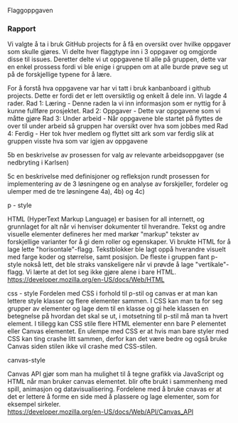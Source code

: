 Flaggoppgaven

### Rapport

Vi valgte å ta i bruk GitHub projects for å få en oversikt over hvilke oppgaver som skulle gjøres. Vi delte hver flaggtype inn i 3 oppgaver og omgjorde disse til issues. 
Deretter delte vi ut oppgavene til alle på gruppen, dette var en enkel prossess fordi vi ble enige i gruppen om at alle burde prøve seg ut på de forskjellige typene for å lære.

For å forstå hva oppgavene var har vi tatt i bruk kanbanboard i github projects. Dette er fordi det er lett oversiktlig og enkelt å dele inn. Vi lagde 4 rader.
Rad 1: Læring - Denne raden la vi inn informasjon som er nyttig for å kunne fullføre prosjektet.
Rad 2: Oppgaver - Dette var oppgavene som vi måtte gjøre
Rad 3: Under arbeid - Når oppgavene ble startet på flyttes de over til under arbeid så gruppen har oversikt over hva som jobbes med
Rad 4: Ferdig - Her tok hver medlem og flyttet sitt ark som var ferdig slik at gruppen visste hva som var igjen av oppgavene

5b en beskrivelse av prosessen for valg av relevante arbeidsoppgaver (se nedbryting i Karlsen) 

5c en beskrivelse med definisjoner og refleksjon rundt prosessen for implementering av de 3 løsningene og en analyse av forskjeller, fordeler og ulemper med de tre løsningene 4a), 4b) og 4c) 

p - style

HTML (HyperText Markup Language) er basisen for all internett, og grunnlaget for alt når vi henviser dokumenter til hverandre. Tekst og andre visuelle elementer defineres her med markør "markup" tekster av forskjellige varianter for å gi dem roller og egenskaper. 
Vi brukte HTML for å lage lette "horisontale"-flagg. Tekstblokker ble lagt oppå hverandre visuelt med farge koder og størrelse, samt posisjon. De fleste i gruppen fant p-style nokså lett, det ble straks vanskeligere når vi prøvde å lage "vertikale"-flagg. Vi lærte at det lot seg ikke gjøre alene i bare HTML. 
https://developer.mozilla.org/en-US/docs/Web/HTML
  
css - style
Fordelen med CSS i forhold til p-stil og canvas er at man kan lettere style klasser og flere elementer sammen. I CSS kan man ta for seg grupper av elementer og lage dem til en klasse og gi hele klassen en betegnelse på hvordan det skal se ut, i motsetning til p-stil må man ta hvert element. I tillegg kan CSS stile flere HTML elementer enn bare P elementet eller Canvas elementet. En ulempe med CSS er at hvis man bare styler med CSS kan ting crashe litt sammen, derfor kan det være bedre og også bruke Canvas siden stilen ikke vil crashe med CSS-stilen.
  
  
canvas-style

Canvas API gjør som man ha mulighet til å tegne grafikk via JavaScript og HTML når man bruker canvas elementet. blir ofte brukt i sammenheng med spill, animasjon og datavisualisering. Fordelene med å bruke cnavas er at det er lettere å forme en side med å plassere og lage elementer, som for eksempel sirkeler.  
https://developer.mozilla.org/en-US/docs/Web/API/Canvas_API
